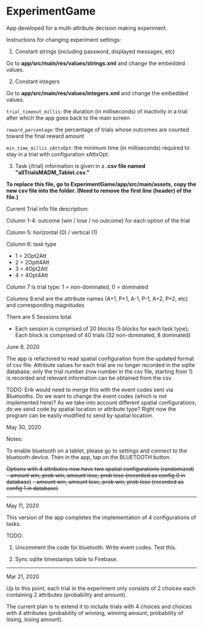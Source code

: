 # ExperimentGame

App developed for a multi-attribute decision making experiment.

Instructions for changing experiment settings:

1. Constant strings (including password, displayed messages, etc)

Go to **app/src/main/res/values/strings.xml** and change the embedded values.

2. Constant integers

Go to **app/src/main/res/values/integers.xml** and change the embedded values.

`trial_timeout_millis`: the duration (in milliseconds) of inactivity in a trial after which the app goes back to the main screen

`reward_percentage`: the percentage of trials whose outcomes are counted toward the final reward amount

`min_time_millis_xAttxOpt`: the minimum time (in milliseconds) required to stay in a trial with configuration xAttxOpt.

3. Task (/trial) information is given in a **.csv file named "allTrialsMADM_Tablet.csv."**

**To replace this file, go to ExperimentGame/app/src/main/assets, copy the new csv file into the folder. (Need to remove the first line (header) of the file.)**

Current Trial info file description:

Column 1-4: outcome (win / lose / no outcome) for each option of the trial

Column 5: horizontal (0) / vertical (1)

Column 6: task type
* 1 = 2Opt2Att
* 2 = 2Optt4Att
* 3 = 4Opt2Att
* 4 = 4Opt4Att

Column 7 is trial type: 1 = non-dominated, 0 = dominated

Columns 8:end are the attribute names (A+1, P+1, A-1, P-1, A+2, P+2, etc) and corresponding magnitudes

There are 5 Sessions total
* Each session is comprised of 20 blocks (5 blocks for each task type); Each block is comprised of 40 trials (32 non-dominated, 8 dominated)


June 8, 2020

The app is refactored to read spatial configuration from the updated format of csv file. Attribute values for each trial are no longer recorded in the sqlite database; only the trial number (row number in the csv file, starting from 1) is recorded and relevant information can be obtained from the csv.

TODO: Erik would need to merge this with the event codes sent via Bluetooths. Do we want to change the event codes (which is not implemented here)? As we take into account different spatial configurations, do we send code by spatial location or attribute type? Right now the program can be easily modified to send by spatial location. 


May 30, 2020

Notes:

To enable bluetooth on a tablet, please go to settings and connect to the bluetooth device. Then in the app, tap on the BLUETOOTH button.

~~Options with 4 attributes now have two spatial configurations (randomized)~~
~~- amount win, prob win, amount lose, prob lose (recorded as config 0 in database)~~
~~- amount win, amount lose, prob win, prob lose (recorded as config 1 in database)~~

------------------------------

May 11, 2020

This version of the app completes the implementation of 4 configurations of tasks.

TODO:

1. Uncomment the code for bluetooth. Write event codes. Test this.

2. Sync sqlite timestamps table to Firebase.


-----------
Mar 21, 2020

Up to this point, each trial in the experiment only consists of 2 choices each containing 2 attributes (probability and amount).

The current plan is to extend it to include trials with 4 choices and choices with 4 attributes (probability of winning, winning amount, probability of losing, losing amount).

